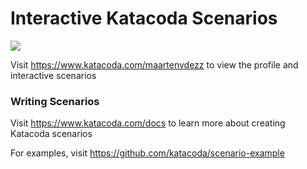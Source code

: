 # Interactive Katacoda Scenarios

[![](http://shields.katacoda.com/katacoda/maartenvdezz/count.svg)](https://www.katacoda.com/maartenvdezz "Get your profile on Katacoda.com")

Visit https://www.katacoda.com/maartenvdezz to view the profile and interactive scenarios

### Writing Scenarios
Visit https://www.katacoda.com/docs to learn more about creating Katacoda scenarios

For examples, visit https://github.com/katacoda/scenario-example
